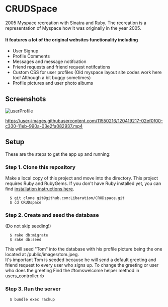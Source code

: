 # CRUDSpace
2005 Myspace recreation with Sinatra and Ruby. 
The recreation is a representation of Myspace how it was originally in the year 2005.
#### It features a lot of the original websites functionality including
* User Signup
* Profile Comments
* Messages and message notifcation
* Friend requests and friend request notifcations
* Custom CSS for user profiles (Old myspace layout site codes work here too! Although a bit buggy sometimes)
* Profile pictures and user photo albums

## Screenshots
![userProfile](https://i.gyazo.com/633ac419b9a7680b486fd301efc58902.jpg)

https://user-images.githubusercontent.com/11550216/120419217-02ef0f00-c330-11eb-990a-03e2fa082937.mp4


## Setup

These are the steps to get the app up and running:

###  Step 1. Clone this repository
Make a local copy of this project and move into the directory. This project requires Ruby and RubyGems. If you don't have Ruby installed yet, you can find [installation instructions here](https://www.ruby-lang.org/en/).
```
  $ git clone git@github.com:Libaration/CRUDspace.git
  $ cd CRUDspace
```

### Step 2. Create and seed the database
(Do not skip seeding!)
```
  $ rake db:migrate
  $ rake db:seed
```  
This will seed "Tom" into the database with his profile picture being the one located
at /public/images/tom.jpeg.<br>
It's important Tom is seeded because he will send a default greeting and friend request
to every user who signs up. To change the greeting or user who does the greeting
Find the #tomswelcome helper method in users_controller.rb

### Step 3. Run the server
```
  $ bundle exec rackup
```
